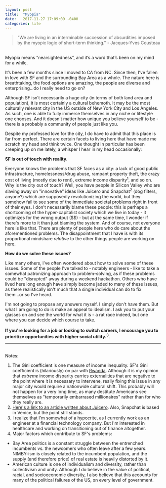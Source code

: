 ```yaml
---
layout: post
title:  "Myopia"
date:   2017-11-27 17:09:09 -0400
categories: life
---
```


>"We are living in an interminable succession of absurdities imposed by the myopic logic of short-term thinking." - Jacques-Yves Cousteau

<br>
Myopia means “nearsightedness”, and it’s a word that’s been on my mind for a while. 

It’s been a few months since I moved to CA from NC. Since then, I’ve fallen in love with SF and the surrounding Bay Area as a whole. The nature here is breathtaking, the food options are amazing, the people are diverse and enterprising...do I really need to go on?

Although SF isn’t necessarily a huge city (in terms of both land area and population), it is most certainly a cultural behemoth. It may be the most culturally relevant city in the US outside of New York City and Los Angeles. As such, one is able to fully immerse themselves in any niche or lifestyle one chooses. And it doesn’t matter how unique you believe yourself to be - there is a probably a community of people just like you. 

Despite my professed love for the city, I do have to admit that this place is far from perfect. There are certain facets to living here that have made me scratch my head and think twice. One thought in particular has been creeping up on me lately, a whisper I hear in my head occasionally: 

<b>SF is out of touch with reality. </b>

Everyone knows the problems that SF faces as a city: a lack of good public infrastructure, homelessness/drug abuse, rampant property theft, the crazy cost of living (mostly due to rent), extreme income disparity<sup>1</sup>, and so on. Why is the city out of touch? Well, you have people in Silicon Valley who are slaving away on "innovative" ideas like Juicero and Snapchat<sup>2</sup> (dog filters, anyone?) which are supposedly revolutionizing the world, but they somehow fail to see some of the immediate societal problems right in front of their eyes. I don't necessarily blame these people: this is perhaps a shortcoming of the hyper-capitalist society which we live in today - it optimizes for the wrong output ($$) - but at the same time, I wonder if there's more to it than just blaming the system. And of course, not everyone here is like that. There are plenty of people here who do care about the aforementioned problems. The disappointment that I have is with its proportional mindshare <i>relative</i> to the other things people are working on here. 

<b>How do we solve these issues? </b>

Like many others, I've often wondered about how to solve some of these issues. Some of the people I've talked to - notably engineers - like to take a somewhat patronizing approach to problem-solving, as if these problems could be "disrupted" away during a weekend hackathon. Others who have lived here long enough have simply become jaded to many of these issues, as there realistically isn't much that a single individual can do to fix them...or so I've heard.

I'm not going to propose any answers myself. I simply don't have them. But what I am going to do is make an appeal to idealism. I ask you to put your glasses on and see the world for what it is - a rat race indeed, but one where you can decide which course to take. <br><br>
<b>If you're looking for a job or looking to switch careers, I encourage you to prioritize opportunities with higher social utility.</b><sup>3</sup>. 


---
<br>
Notes: 

1. The Gini coefficient is one measure of income inequality. SF's Gini coefficient is (hilariously) on par with <a href='http://www.sfgate.com/bayarea/article/Income-inequality-on-par-with-developing-nations-5486434.php'>Rwanda</a>. Although it is my opinion that <i>extreme</i> income disparity carries <a href='https://en.wikipedia.org/wiki/Externality#Negative'>externalities</a> that are negative to the point where it is necessary to intervene, really fixing this issue in any major city would require a nationwide cultural shift. This probably will not happen for a very long time, as many destitute Americans see themselves as "temporarily embarrased millionaires" rather than for who they really are.
2. <a href='https://www.theverge.com/2017/4/19/15357340/juicero-juicer-not-actually-necessary-for-juicing'>Here's a link to an article written about Juicero</a>. Also, Snapchat is based in Venice, but the point still stands.
3. I realize that I'm somewhat of a hypocrite, as I currently work as an engineer at a financial technology company. But I'm interested in healthcare and working on transitioning out of finance altogether. 
4. Major factors which contribute to SF's problems:<br>
- Bay Area politics is a constant struggle between the entrenched incumbents vs. the newcomers who often leave after a few years. NIMBY-ism is closely related to the incumbent population, and the supply (and therefore price) of real estate is heavily distorted by it. <br>
- American culture is one of individualism and diversity, rather than collectivism and unity. Although I do believe in the value of political, racial, and socioeconomic diversity, I also believe that this accounts for many of the political failures of the US, on every level of government. <br>


